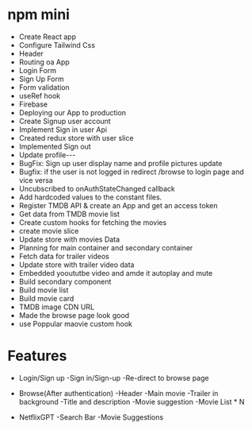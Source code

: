 # npm mini
- Create React app
- Configure Tailwind Css
- Header
- Routing oa App
- Login Form
- Sign Up Form
- Form validation
- useRef hook
- Firebase
- Deploying our App to production
- Create Signup user account
- Implement Sign in user Api
- Created redux store with user slice
- Implemented Sign out
- Update profile---
- BugFix: Sign up user display name and profile pictures update
- Bugfix: if the user is not logged in redirect /browse to login page and vice versa
- Uncubscribed to onAuthStateChanged callback
- Add hardcoded values to the constant files. 
- Register TMDB API & create an App and get an access token
- Get data from TMDB movie list
- Create custom hooks for fetching the movies
- create movie slice
- Update store with movies Data
- Planning for main container and secondary container
- Fetch data for trailer videos
- Update store with trailer video data
- Embedded yooututbe video and amde it autoplay and mute
- Build secondary component
- Build movie list
- Build movie card
- TMDB image CDN URL
- Made the browse page look good
- use Poppular maovie custom hook



# Features
 - Login/Sign up
    -Sign in/Sign-up
    -Re-direct to browse page

- Browse(After authentication)
   -Header
   -Main movie
     -Trailer in background
     -Title and description
     -Movie suggestion
       -Movie List * N

- NetflixGPT
   -Search Bar
   -Movie Suggestions